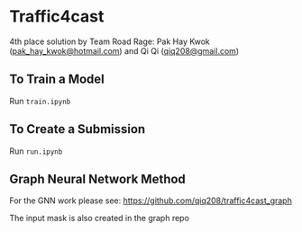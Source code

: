 # Traffic4cast
4th place solution by Team Road Rage: Pak Hay Kwok (pak_hay_kwok@hotmail.com) and Qi Qi (qiq208@gmail.com)

## To Train a Model
Run `train.ipynb`

## To Create a Submission
Run `run.ipynb`


## Graph Neural Network Method
For the GNN work please see:
https://github.com/qiq208/traffic4cast_graph

The input mask is also created in the graph repo
